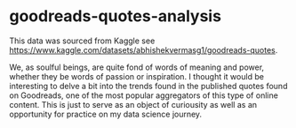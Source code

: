 # goodreads-quotes-analysis

This data was sourced from Kaggle see <https://www.kaggle.com/datasets/abhishekvermasg1/goodreads-quotes>.

We, as soulful beings, are quite fond of words of meaning and power, whether they be words of passion or inspiration. I thought it would be interesting to delve a bit into the trends found in the published quotes found on Goodreads, one of the most popular aggregators of this type of online content. This is just to serve as an object of curiousity as well as an opportunity for practice on my data science journey.